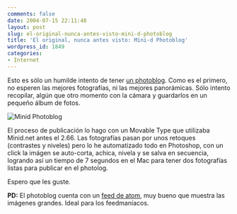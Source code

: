 ```yaml
---
comments: false
date: 2004-07-15 22:11:48
layout: post
slug: el-original-nunca-antes-visto-mini-d-photoblog
title: 'El original, nunca antes visto: Mini-d Photoblog'
wordpress_id: 1849
categories:
- Internet
---
```


Esto es sólo un humilde intento de tener [un photoblog](http://www.minid.net/photoblog/). Como es el primero, no esperen las mejores fotografías, ni las mejores panorámicas. Sólo intento recopilar, algún que otro momento con la cámara y guardarlos en un pequeño álbum de fotos.





![Minid Photoblog](http://www.minid.net/images/photoblog.png)





El proceso de publicación lo hago con un Movable Type que utilizaba Minid.net antes el 2.66. Las fotografías pasan por unos retoques (contrastes y niveles) pero lo he automatizado todo en Photoshop, con un click la imágen se auto-corta, achica, nivela y se salva en secuencia, logrando así un tiempo de 7 segundos en el Mac para tener dos fotografías listas para publicar en el photolog.





Espero que les guste.





**PD:** El photoblog cuenta con un [feed de atom](http://www.minid.net/photoblog/index.xml), muy bueno que muestra las imágenes grandes. Ideal para los feedmaníacos.




 
